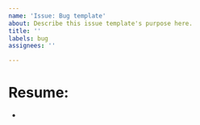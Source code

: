 ```yaml
---
name: 'Issue: Bug template'
about: Describe this issue template's purpose here.
title: ''
labels: bug
assignees: ''

---
```


# Resume:
-
